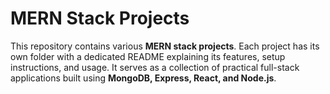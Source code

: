 # MERN Stack Projects

This repository contains various **MERN stack projects**. Each project has its own folder with a dedicated README explaining its features, setup instructions, and usage. It serves as a collection of practical full-stack applications built using **MongoDB, Express, React, and Node.js**.
